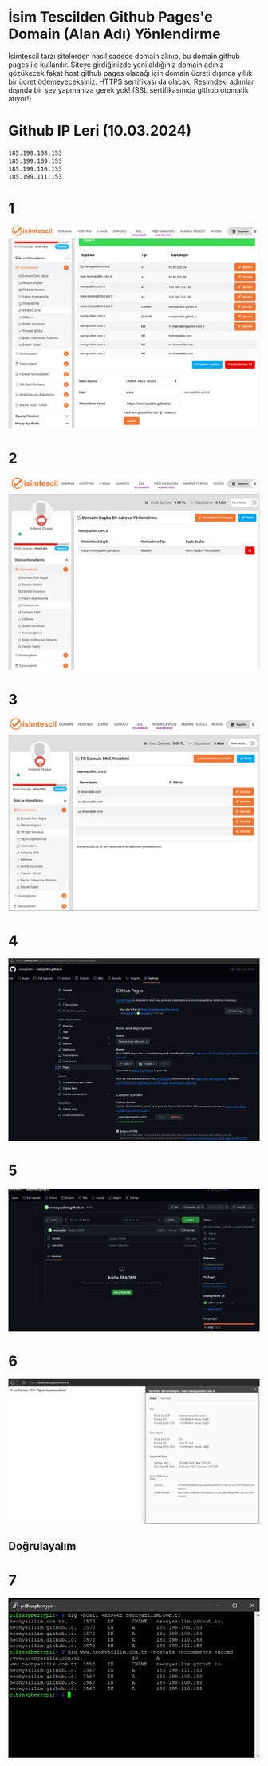 # İsim Tescilden Github Pages'e Domain (Alan Adı) Yönlendirme
İsimtescil tarzı sitelerden nasıl sadece domain alınıp, bu domain github pages ile kullanılır. Siteye girdiğinizde yeni aldığınız domain adınız gözükecek fakat host github pages olacağı için domain ücreti dışında yıllık bir ücret ödemeyeceksiniz. HTTPS sertifikası da olacak. Resimdeki adımlar dışında bir şey yapmanıza gerek yok! (SSL sertifikasınıda github otomatik atıyor!)

# Github IP Leri (10.03.2024)
```
185.199.108.153
185.199.109.153
185.199.110.153
185.199.111.153
```
# 1
![alt text](https://raw.githubusercontent.com/neonyazilim/github-pages-domain-yonlendirme/main/1.png)
# 2
![alt text](https://raw.githubusercontent.com/neonyazilim/github-pages-domain-yonlendirme/main/2.png)
# 3
![alt text](https://raw.githubusercontent.com/neonyazilim/github-pages-domain-yonlendirme/main/3.png)
# 4
![alt text](https://raw.githubusercontent.com/neonyazilim/github-pages-domain-yonlendirme/main/4.png)
# 5
![alt text](https://raw.githubusercontent.com/neonyazilim/github-pages-domain-yonlendirme/main/5.png)
# 6
![alt text](https://raw.githubusercontent.com/neonyazilim/github-pages-domain-yonlendirme/main/6.png)
## Doğrulayalım
# 7
![alt text](https://raw.githubusercontent.com/neonyazilim/github-pages-domain-yonlendirme/main/7.png)
